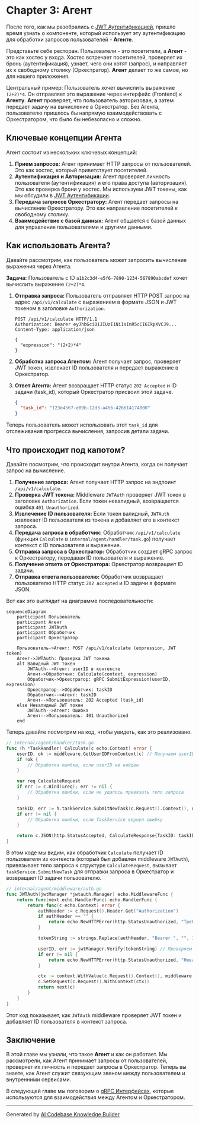 # Chapter 3: Агент

После того, как мы разобрались с [JWT Аутентификацией](02_jwt_аутентификация.md), пришло время узнать о компоненте, который использует эту аутентификацию для обработки запросов пользователей - **Агенте**.

Представьте себе ресторан. Пользователи - это посетители, а **Агент** - это как хостес у входа. Хостес встречает посетителей, проверяет их бронь (аутентификация), узнает, чего они хотят (запрос), и направляет их к свободному столику (Оркестратор). **Агент** делает то же самое, но для нашего приложения.

Центральный пример: Пользователь хочет вычислить выражение `(2+2)*4`. Он отправляет это выражение через интерфейс (Frontend) к **Агенту**. **Агент** проверяет, что пользователь авторизован, а затем передает задачу на вычисление в Оркестратор. Без Агента, пользователю пришлось бы напрямую взаимодействовать с Оркестратором, что было бы небезопасно и сложно.

## Ключевые концепции Агента

Агент состоит из нескольких ключевых концепций:

1.  **Прием запросов:** Агент принимает HTTP запросы от пользователей. Это как хостес, который приветствует посетителей.
2.  **Аутентификация и Авторизация:** Агент проверяет личность пользователя (аутентификация) и его права доступа (авторизация). Это как проверка брони у хостес. Мы используем JWT токены, как мы обсудили в [JWT Аутентификации](02_jwt_аутентификация.md).
3.  **Передача запросов Оркестратору:** Агент передает запросы на вычисление Оркестратору. Это как направление посетителей к свободному столику.
4.  **Взаимодействие с базой данных:** Агент общается с базой данных для управления пользователями и другими данными.

## Как использовать Агента?

Давайте рассмотрим, как пользователь может запросить вычисление выражения через Агента.

**Задача:** Пользователь с ID `a1b2c3d4-e5f6-7890-1234-567890abcdef` хочет вычислить выражение `(2+2)*4`.

1.  **Отправка запроса:** Пользователь отправляет HTTP POST запрос на адрес `/api/v1/calculate` с выражением в формате JSON и JWT токеном в заголовке `Authorization`.

    ```
    POST /api/v1/calculate HTTP/1.1
    Authorization: Bearer eyJhbGciOiJIUzI1NiIsInR5cCI6IkpXVCJ9...
    Content-Type: application/json

    {
      "expression": "(2+2)*4"
    }
    ```

2.  **Обработка запроса Агентом:** Агент получает запрос, проверяет JWT токен, извлекает ID пользователя и передает выражение в Оркестратор.

3.  **Ответ Агента:** Агент возвращает HTTP статус `202 Accepted` и ID задачи (task_id), который Оркестратор присвоил этой задаче.

    ```json
    {
      "task_id": "123e4567-e89b-12d3-a456-426614174000"
    }
    ```

Теперь пользователь может использовать этот `task_id` для отслеживания прогресса вычисления, запросив детали задачи.

## Что происходит под капотом?

Давайте посмотрим, что происходит внутри Агента, когда он получает запрос на вычисление.

1.  **Получение запроса:** Агент получает HTTP запрос на эндпоинт `/api/v1/calculate`.
2.  **Проверка JWT токена:** Middleware `JWTAuth` проверяет JWT токен в заголовке `Authorization`. Если токен невалидный, возвращается ошибка `401 Unauthorized`.
3.  **Извлечение ID пользователя:** Если токен валидный, `JWTAuth` извлекает ID пользователя из токена и добавляет его в контекст запроса.
4.  **Передача запроса в обработчик:** Обработчик `/api/v1/calculate` (функция `Calculate` в `internal/agent/handler/task.go`) получает контекст с ID пользователя и выражение.
5.  **Отправка запроса в Оркестратор:** Обработчик создает gRPC запрос к Оркестратору, передавая ID пользователя и выражение.
6.  **Получение ответа от Оркестратора:** Оркестратор возвращает ID задачи.
7.  **Отправка ответа пользователю:** Обработчик возвращает пользователю HTTP статус `202 Accepted` и ID задачи в формате JSON.

Вот как это выглядит на диаграмме последовательности:

```mermaid
sequenceDiagram
    participant Пользователь
    participant Агент
    participant JWTAuth
    participant Обработчик
    participant Оркестратор

    Пользователь->Агент: POST /api/v1/calculate (expression, JWT token)
    Агент->JWTAuth: Проверка JWT токена
    alt Валидный JWT токен
        JWTAuth-->Агент: userID в контексте
        Агент->Обработчик: Calculate(context, expression)
        Обработчик->Оркестратор: gRPC SubmitExpression(userID, expression)
        Оркестратор-->Обработчик: taskID
        Обработчик-->Агент: taskID
        Агент-->Пользователь: 202 Accepted (task_id)
    else Невалидный JWT токен
        JWTAuth-->Агент: Ошибка
        Агент-->Пользователь: 401 Unauthorized
    end
```

Теперь давайте посмотрим на код, чтобы увидеть, как это реализовано.

```go
// internal/agent/handler/task.go
func (h *TaskHandler) Calculate(c echo.Context) error {
	userID, ok := middleware.GetUserIDFromContext(c) // Получаем userID из контекста
	if !ok {
		// Обработка ошибки, если userID не найден
	}

	var req CalculateRequest
	if err := c.Bind(&req); err != nil {
		// Обработка ошибки, если не удалось привязать тело запроса
	}

	taskID, err := h.taskService.SubmitNewTask(c.Request().Context(), userID, req.Expression) // Отправляем запрос в TaskService
	if err != nil {
		// Обработка ошибки, если TaskService вернул ошибку
	}

	return c.JSON(http.StatusAccepted, CalculateResponse{TaskID: taskID}) // Возвращаем taskID
}
```

В этом коде мы видим, как обработчик `Calculate` получает ID пользователя из контекста (который был добавлен middleware `JWTAuth`), привязывает тело запроса к структуре `CalculateRequest`, вызывает `taskService.SubmitNewTask` для отправки запроса в Оркестратор и возвращает ID задачи пользователю.

```go
// internal/agent/middleware/auth.go
func JWTAuth(jwtManager *jwtauth.Manager) echo.MiddlewareFunc {
	return func(next echo.HandlerFunc) echo.HandlerFunc {
		return func(c echo.Context) error {
			authHeader := c.Request().Header.Get("Authorization")
			if authHeader == "" {
				return echo.NewHTTPError(http.StatusUnauthorized, "Требуется авторизация")
			}

			tokenString := strings.Replace(authHeader, "Bearer ", "", 1)

			userID, err := jwtManager.Verify(tokenString) // Проверяем JWT токен
			if err != nil {
				return echo.NewHTTPError(http.StatusUnauthorized, "Невалидный токен")
			}

			ctx := context.WithValue(c.Request().Context(), middleware.UserIDContextKey, userID) // Добавляем userID в контекст
			c.SetRequest(c.Request().WithContext(ctx))
			return next(c)
		}
	}
}
```

Этот код показывает, как `JWTAuth` middleware проверяет JWT токен и добавляет ID пользователя в контекст запроса.

## Заключение

В этой главе мы узнали, что такое **Агент** и как он работает. Мы рассмотрели, как Агент принимает запросы от пользователей, проверяет их личность и передает запросы в Оркестратор. Теперь вы знаете, как Агент служит связующим звеном между пользователем и внутренними сервисами.

В следующей главе мы поговорим о [gRPC Интерфейсах](04_grpc_интерфейсы.md), которые используются для взаимодействия между Агентом и Оркестратором.


---

Generated by [AI Codebase Knowledge Builder](https://github.com/The-Pocket/Tutorial-Codebase-Knowledge)